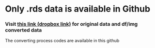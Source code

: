 # Only .rds data is available in Github
### Visit [this link (dropbox link)](https://www.dropbox.com/sh/4jg7mm4m5vwpdly/AAAM6dW3Llupqn9I1AiIwSRMa?dl=0) for original data and df/img converted data
The converting process codes are available in this github
